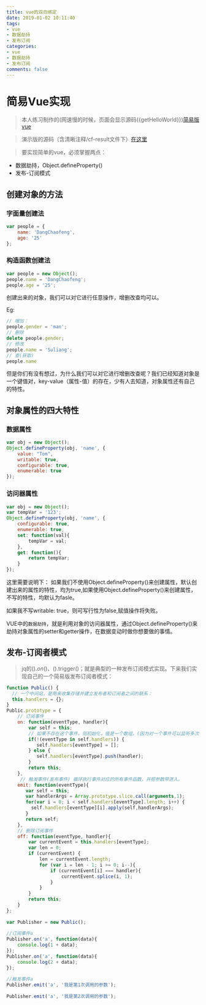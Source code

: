 ```yaml
---
title: vue的双向绑定
date: 2019-01-02 10:11:40
tags:
- vue
- 数据劫持
- 发布订阅
categories:
- vue
- 数据劫持
- 发布订阅
comments: false
---
```


# 简易Vue实现

> 本人练习制作的(网速慢的时候，页面会显示源码{{getHelloWorld}})[简易版vue](https://dangchaofeng.github.io/vue-simple/cf-result/index.html)

> 演示版的源码（含清晰注释/cf-result文件下）[在这里](https://github.com/dangchaofeng/vue-simple)

> 要实现简单的vue，必须掌握两点：

* 数据劫持，Object.defineProperty()
* 发布-订阅模式 

## 创建对象的方法

### 字面量创建法

```javascript
var people = {
    name: 'DangChaofeng',
    age: '25'
};
```

### 构造函数创建法

```	javascript
var people = new Object();
people.name = 'DangChaofeng';
people.age = '25';
```

创建出来的对象，我们可以对它进行任意操作，增删改查均可以。

Eg:

```	javascript
// 增加：
people.gender = 'man';
// 删除
delete people.gender;
// 修改
people.name = 'Suliang';
// 查(获取)
people.name
```

但是你们有没有想过，为什么我们可以对它进行增删改查呢？我们已经知道对象是一个键值对，key-value（属性-值）的存在，少有人去知道，对象属性还有自己的特性。

## 对象属性的四大特性

### 数据属性

```javascript
var obj = new Object();
Object.defineProperty(obj, 'name', {
    value: "Tom",
    writable: true,
    configurable: true,
    enumerable: true
});
```

### 访问器属性

```	javascript
var obj = new Object();
var tempVar = '123';
Object.defineProperty(obj, 'name', {
    configurable: true,
    enumerable: true,
    set: function(val){
        tempVar = val;
    },
    get: function(){
        return tempVar;
    }
});
```

这里需要说明下： 如果我们不使用Object.defineProperty()来创建属性，默认创建出来的属性的特性，均为true,如果使用Object.defineProperty()来创建属性，不写的特性，均默认为fasle。

如果我不写writable: true，则可写行性为false,赋值操作将失败。

VUE中的`数据劫持`，就是利用对象的访问器属性，通过Object.defineProperty()来劫持对象属性的setter和getter操作，在数据变动时做你想要做的事情。

## 发布-订阅者模式

> jq的$().on()、$().trigger()；就是典型的一种发布订阅模式实现。下来我们实现自己的一个简易版发布订阅者模式：

```js
function Public() {
  // 一个中间站，是用来收集存储并建立发布者和订阅者之间的联系：
  this.handlers = {};
}
Public.prototype = {
    // 订阅事件
    on: function(eventType, handler){
        var self = this;
        // 如果不存在这个事件，则初始化，值是一个数组。(因为对一个事件可以监听多次，挂不同的回调函数，所以事件名称对应多个事件函数).
        if(!(eventType in self.handlers)) {
           self.handlers[eventType] = [];
        } else {
           self.handlers[eventType].push(handler);
        }
        return this;
    },
     // 触发事件(发布事件) 循环执行事件对应的所有事件函数，并把参数带进入。
    emit: function(eventType){
       var self = this;
       var handlerArgs = Array.prototype.slice.call(arguments,1);
       for(var i = 0; i < self.handlers[eventType].length; i++) {
         self.handlers[eventType][i].apply(self,handlerArgs);
       }
       return self;
    },
    // 删除订阅事件
    off: function(eventType, handler){
        var currentEvent = this.handlers[eventType];
        var len = 0;
        if (currentEvent) {
            len = currentEvent.length;
            for (var i = len - 1; i >= 0; i--){
                if (currentEvent[i] === handler){
                    currentEvent.splice(i, 1);
                }
            }
        }
        return this;
    }
};
 
var Publisher = new Public();
 
//订阅事件a
Publisher.on('a', function(data){
    console.log(1 + data);
});
Publisher.on('a', function(data){
    console.log(2 + data);
});
 
//触发事件a
Publisher.emit('a', '我是第1次调用的参数');
 
Publisher.emit('a', '我是第2次调用的参数');　
```




